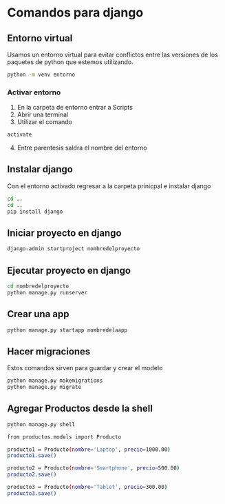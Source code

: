 # Comandos para django
## Entorno virtual
Usamos un entorno virtual para evitar conflictos entre las versiones de los paquetes de python que estemos utilizando.

```bash
python -m venv entorno
```
### Activar entorno
1. En la carpeta de entorno entrar a Scripts
2. Abrir una terminal
3. Utilizar el comando
```bash
activate
```
4. Entre parentesis saldra el nombre del entorno

## Instalar django
Con el entorno activado regresar a la carpeta prinicpal e instalar django
```bash
cd ..
cd ..
pip install django
```

## Iniciar proyecto en django
```bash
django-admin startproject nombredelproyecto
```

## Ejecutar proyecto en django
```bash
cd nombredelproyecto
python manage.py runserver
```
## Crear una app
```bash
python manage.py startapp nombredelaapp
```
## Hacer migraciones
Estos comandos sirven para guardar y crear el modelo
```bash
python manage.py makemigrations
python manage.py migrate
```

## Agregar Productos desde la shell
```bash
python manage.py shell

from productos.models import Producto

producto1 = Producto(nombre='Laptop', precio=1000.00)
producto1.save()

producto2 = Producto(nombre='Smartphone', precio=500.00)
producto2.save()

producto3 = Producto(nombre='Tablet', precio=300.00)
producto3.save()

```